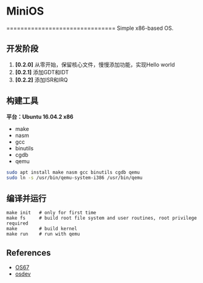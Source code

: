# MiniOS
===============================
Simple x86-based OS.


## 开发阶段

1. **[0.2.0]** 从零开始，保留核心文件，慢慢添加功能，实现Hello world
2. **[0.2.1]** 添加GDT和IDT
3. **[0.2.2]** 添加ISR和IRQ


## 构建工具
**平台：Ubuntu 16.04.2 x86**
* make
* nasm
* gcc
* binutils
* cgdb
* qemu

```bash
sudo apt install make nasm gcc binutils cgdb qemu
sudo ln -s /usr/bin/qemu-system-i386 /usr/bin/qemu
```

## 编译并运行
```shell
make init   # only for first time
make fs     # build root file system and user routines, root privilege required
make        # build kernel
make run    # run with qemu
```


## References
* [OS67](https://github.com/SilverRainZ/OS67)
* [osdev](http://wiki.osdev.org/)
